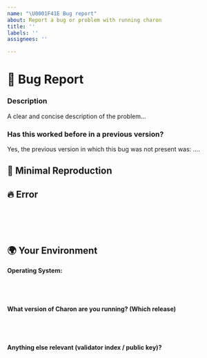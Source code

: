 ```yaml
---
name: "\U0001F41E Bug report"
about: Report a bug or problem with running charon
title: ''
labels: ''
assignees: ''

---
```


<!--

Hey there!

To help us tend to your issue faster, please search our currently open issues before submitting a new one.
Existing issues often contain information about workarounds, resolution, or progress updates.

]-->

# 🐞 Bug Report

### Description

<!-- ✍️--> A clear and concise description of the problem...

### Has this worked before in a previous version?

<!-- Did this behavior use to work in the previous version? -->
<!-- ✍️--> Yes, the previous version in which this bug was not present was: ....

## 🔬 Minimal Reproduction

<!--
Please let us know how we can reproduce this issue. Include the exact method you used to run Charon along with any flags used in your beacon chain and/or validator. Make sure you don't upload any confidential files or private keys!
-->

## 🔥 Error

<pre><code>
<!-- If the issue is accompanied by an error, please share the error logs with us below. If you have a lot of logs, place make a paste bin with your logs and share the link with us here: -->
<!-- ✍️-->

</code></pre>


## 🌍  Your Environment

**Operating System:**

<pre>
  <code>

  </code>
</pre>

**What version of Charon are you running? (Which release)**

<pre>
  <code>

  </code>
</pre>

**Anything else relevant (validator index / public key)?**
